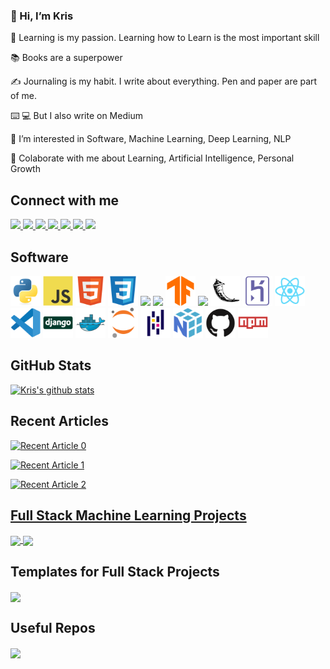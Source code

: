  
 ###  👋 Hi, I’m Kris 
 
 🌱 Learning is my passion. Learning how to Learn is the most important skill
 
 :books: Books are a superpower
 
 :writing_hand: Journaling is my habit. I write about everything. Pen and paper are part of me.
 
 :keyboard: :computer: But I also write on Medium
 
 👀 I’m interested in Software, Machine Learning, Deep Learning, NLP
  
 💞️ Colaborate with me about Learning, Artificial Intelligence, Personal Growth


## Connect with me

<a href="https://www.linkedin.com/in/kris-ograbek-nlp/">
	<img src="https://img.shields.io/badge/LinkedIn-0077B5?style=for-the-badge&logo=linkedin&logoColor=white" />
</a>
<a href="https://www.youtube.com/channel/UCyi_Df2NF35qjIV0LdtUY9w">
	<img src="https://img.shields.io/badge/YouTube-FF0000?style=for-the-badge&logo=youtube&logoColor=white" />
</a>
<a href="https://kris-ograbek-nlp.medium.com/">
	<img src="https://img.shields.io/badge/Medium-12100E?style=for-the-badge&logo=medium&logoColor=white" />
</a>
<a href="https://stackoverflow.com/users/15191870/krisograbek/">
	<img src="https://img.shields.io/badge/Stack_Overflow-FE7A16?style=for-the-badge&logo=stack-overflow&logoColor=white" />
</a>
<a href="https://github.com/krisograbek">
	<img src="https://img.shields.io/badge/GitHub-100000?style=for-the-badge&logo=github&logoColor=white" />
</a>
<a href="https://www.hackerrank.com/krzysztof_ograb1">
	<img src="https://img.shields.io/badge/-Hackerrank-2EC866?style=for-the-badge&logo=HackerRank&logoColor=white" />
</a>
<a href="https://www.kaggle.com/ograbekk">
	<img src="https://img.shields.io/badge/Kaggle-20BEFF?style=for-the-badge&logo=Kaggle&logoColor=white" />
</a>

## Software

<p>
  <img src="https://raw.githubusercontent.com/devicons/devicon/master/icons/python/python-original.svg" height="48">
  <img src="https://raw.githubusercontent.com/devicons/devicon/master/icons/javascript/javascript-original.svg" height="48">
  <img src="https://raw.githubusercontent.com/devicons/devicon/master/icons/html5/html5-original.svg" height="48">
  <img src="https://raw.githubusercontent.com/devicons/devicon/master/icons/css3/css3-original.svg" height="48">
  <img src="https://upload.wikimedia.org/wikipedia/commons/8/88/SpaCy_logo.svg" height="48">
  <img src="https://upload.wikimedia.org/wikipedia/commons/0/05/Scikit_learn_logo_small.svg" height="48">
  <img src="https://raw.githubusercontent.com/devicons/devicon/master/icons/tensorflow/tensorflow-original.svg" height="48">
  <img src="https://raw.githubusercontent.com/valohai/ml-logos/master/keras.svg" height="48">
  <img src="https://raw.githubusercontent.com/devicons/devicon/master/icons/flask/flask-original.svg" height="48">
  <img src="https://raw.githubusercontent.com/devicons/devicon/master/icons/heroku/heroku-original.svg" height="48">
  <img src="https://raw.githubusercontent.com/devicons/devicon/master/icons/react/react-original.svg" height="48">
  <img src="https://raw.githubusercontent.com/devicons/devicon/master/icons/vscode/vscode-original.svg" height="48">
  <img src="https://raw.githubusercontent.com/devicons/devicon/master/icons/django/django-original.svg" height="48">
  <img src="https://raw.githubusercontent.com/devicons/devicon/master/icons/docker/docker-original.svg" height="48">
  <img src="https://raw.githubusercontent.com/devicons/devicon/master/icons/jupyter/jupyter-original.svg" height="48">
  

  <!-- Less important :)   -->
  <img src="https://raw.githubusercontent.com/devicons/devicon/master/icons/pandas/pandas-original.svg" height="48">
  <img src="https://raw.githubusercontent.com/devicons/devicon/master/icons/numpy/numpy-original.svg" height="48">
  <img src="https://raw.githubusercontent.com/devicons/devicon/master/icons/github/github-original.svg" height="48">
  <img src="https://raw.githubusercontent.com/devicons/devicon/master/icons/npm/npm-original-wordmark.svg" height="48">

</p>
  
## GitHub Stats

[![Kris's github stats](https://github-readme-stats.vercel.app/api?username=krisograbek&count_private=true&show_icons=true&theme=prussian&hide_rank=false&hide=issues)](https://github.com/anuraghazra/github-readme-stats)

## Recent Articles

<a target="_blank" href="https://github-readme-medium-recent-article.vercel.app/medium/@kris-ograbek/0"><img src="https://github-readme-medium-recent-article.vercel.app/medium/@kris-ograbek/0" alt="Recent Article 0">

<a target="_blank" href="https://github-readme-medium-recent-article.vercel.app/medium/@kris-ograbek/1"><img src="https://github-readme-medium-recent-article.vercel.app/medium/@kris-ograbek/1" alt="Recent Article 1">
  
<a target="_blank" href="https://github-readme-medium-recent-article.vercel.app/medium/@kris-ograbek/2"><img src="https://github-readme-medium-recent-article.vercel.app/medium/@kris-ograbek/2" alt="Recent Article 2">
 
## Full Stack Machine Learning Projects
  
<a href="https://github.com/krisograbek/hotdog">
  <img align="center" src="https://github-readme-stats.vercel.app/api/pin/?username=krisograbek&repo=hotdog&theme=prussian" />
</a>
<a href="https://github.com/krisograbek/iris-fsml">
  <img align="center" src="https://github-readme-stats.vercel.app/api/pin/?username=krisograbek&repo=iris-fsml&theme=prussian" />
</a>

## Templates for Full Stack Projects

<a href="https://github.com/krisograbek/react-flask-template">
  <img align="center" src="https://github-readme-stats.vercel.app/api/pin/?username=krisograbek&repo=react-flask-template&theme=prussian" />
</a>
	
## Useful Repos

<a href="https://github.com/krisograbek/text-preprocessing">
  <img align="center" src="https://github-readme-stats.vercel.app/api/pin/?username=krisograbek&repo=text-preprocessing&theme=prussian" />
</a>
  
<!---
krisograbek/krisograbek is a ✨ special ✨ repository because its `README.md` (this file) appears on your GitHub profile.
You can click the Preview link to take a look at your changes.
--->
